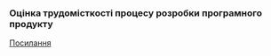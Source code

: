 ### Оцінка трудомісткості процесу розробки програмного продукту
[Посилання](https://docs.google.com/spreadsheets/d/1OWR_Hz8BHQfcj4WZ5_MBIbUroqesmnnFuPZpAJcV750/edit?usp=sharing)
